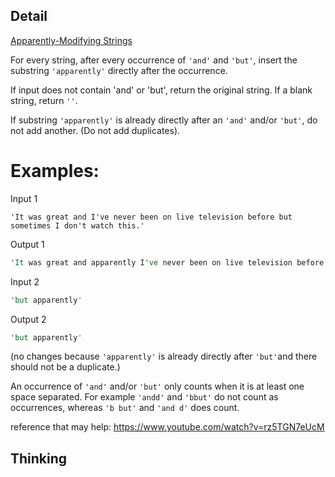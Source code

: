## Detail

[Apparently-Modifying Strings](https://www.codewars.com/kata/apparently-modifying-strings/train/rust)

For every string, after every occurrence of `'and'` and `'but'`, insert the substring `'apparently'` directly after the occurrence.

If input does not contain 'and' or 'but', return the original string. If a blank string, return `''`.

If substring `'apparently'` is already directly after an `'and'` and/or `'but'`, do not add another. (Do not add duplicates).

# Examples:

Input 1 

```
'It was great and I've never been on live television before but sometimes I don't watch this.'
```

Output 1

```rust
'It was great and apparently I've never been on live television before but apparently sometimes I don't watch this.'
```

Input 2

```rust
'but apparently'
```

Output 2

```rust
'but apparently' 
```

(no changes because `'apparently'` is already directly after `'but'`and there should not be a duplicate.)

An occurrence of `'and'` and/or `'but'` only counts when it is at least one space separated. For example `'andd'` and `'bbut'` do not count as occurrences, whereas `'b but'` and `'and d'` does count.

reference that may help: <https://www.youtube.com/watch?v=rz5TGN7eUcM>

## Thinking

